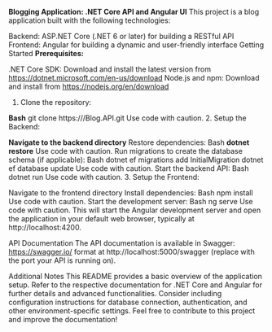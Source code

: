 **Blogging Application: .NET Core API and Angular UI**
This project is a blog application built with the following technologies:

Backend: ASP.NET Core (.NET 6 or later) for building a RESTful API
Frontend: Angular for building a dynamic and user-friendly interface
Getting Started
**Prerequisites:**

.NET Core SDK: Download and install the latest version from https://dotnet.microsoft.com/en-us/download
Node.js and npm: Download and install from https://nodejs.org/en/download
1. Clone the repository:

**Bash**
git clone https:///Blog.API.git
Use code with caution.
2. Setup the Backend:

**Navigate to the backend directory**
Restore dependencies:
Bash
**dotnet restore**
Use code with caution.
Run migrations to create the database schema (if applicable):
Bash
dotnet ef migrations add InitialMigration
dotnet ef database update
Use code with caution.
Start the backend API:
Bash
dotnet run
Use code with caution.
3. Setup the Frontend:

Navigate to the frontend directory
Install dependencies:
Bash
npm install
Use code with caution.
Start the development server:
Bash
ng serve
Use code with caution.
This will start the Angular development server and open the application in your default web browser, typically at http://localhost:4200.

API Documentation
The API documentation is available in Swagger: https://swagger.io/ format at http://localhost:5000/swagger (replace <port> with the port your API is running on).

Additional Notes
This README provides a basic overview of the application setup.
Refer to the respective documentation for .NET Core and Angular for further details and advanced functionalities.
Consider including configuration instructions for database connection, authentication, and other environment-specific settings.
Feel free to contribute to this project and improve the documentation!
